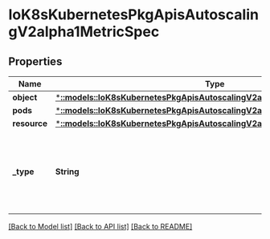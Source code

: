 # IoK8sKubernetesPkgApisAutoscalingV2alpha1MetricSpec

## Properties
Name | Type | Description | Notes
------------ | ------------- | ------------- | -------------
**object** | [***::models::IoK8sKubernetesPkgApisAutoscalingV2alpha1ObjectMetricSource**](io.k8s.kubernetes.pkg.apis.autoscaling.v2alpha1.ObjectMetricSource.md) |  | [optional] 
**pods** | [***::models::IoK8sKubernetesPkgApisAutoscalingV2alpha1PodsMetricSource**](io.k8s.kubernetes.pkg.apis.autoscaling.v2alpha1.PodsMetricSource.md) |  | [optional] 
**resource** | [***::models::IoK8sKubernetesPkgApisAutoscalingV2alpha1ResourceMetricSource**](io.k8s.kubernetes.pkg.apis.autoscaling.v2alpha1.ResourceMetricSource.md) |  | [optional] 
**_type** | **String** | type is the type of metric source.  It should match one of the fields below. | 

[[Back to Model list]](../README.md#documentation-for-models) [[Back to API list]](../README.md#documentation-for-api-endpoints) [[Back to README]](../README.md)



